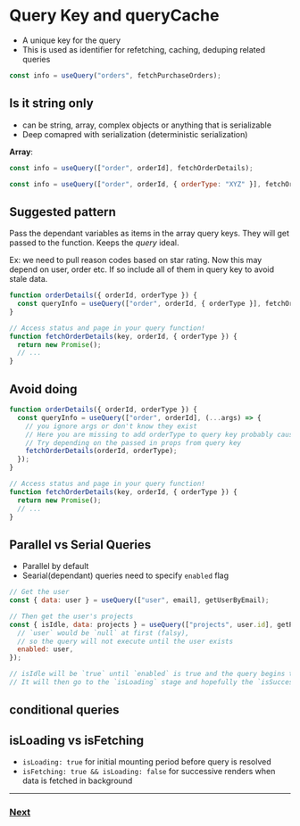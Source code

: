 # Query Key and queryCache

- A unique key for the query
- This is used as identifier for refetching, caching, deduping related queries

```jsx
const info = useQuery("orders", fetchPurchaseOrders);
```

## Is it string only

- can be string, array, complex objects or anything that is serializable
- Deep comapred with serialization (deterministic serialization)

**Array**:

```jsx
const info = useQuery(["order", orderId], fetchOrderDetails);
```

```jsx
const info = useQuery(["order", orderId, { orderType: "XYZ" }], fetchOrderDetails);
```

## Suggested pattern

Pass the dependant variables as items in the array query keys. They will get passed to the function.
Keeps the _query_ ideal.

Ex: we need to pull reason codes based on star rating. Now this may depend on user, order etc. If so include all of them in query key to avoid stale data.

```jsx
function orderDetails({ orderId, orderType }) {
  const queryInfo = useQuery(["order", orderId, { orderType }], fetchOrderDetails);
}

// Access status and page in your query function!
function fetchOrderDetails(key, orderId, { orderType }) {
  return new Promise();
  // ...
}
```

## Avoid doing

```jsx
function orderDetails({ orderId, orderType }) {
  const queryInfo = useQuery(["order", orderId], (...args) => {
    // you ignore args or don't know they exist
    // Here you are missing to add orderType to query key probably causing an issue
    // Try depending on the passed in props from query key
    fetchOrderDetails(orderId, orderType);
  });
}

// Access status and page in your query function!
function fetchOrderDetails(key, orderId, { orderType }) {
  return new Promise();
  // ...
}
```

## Parallel vs Serial Queries

- Parallel by default
- Searial(dependant) queries need to specify `enabled` flag

```jsx
// Get the user
const { data: user } = useQuery(["user", email], getUserByEmail);

// Then get the user's projects
const { isIdle, data: projects } = useQuery(["projects", user.id], getProjectsByUser, {
  // `user` would be `null` at first (falsy),
  // so the query will not execute until the user exists
  enabled: user,
});

// isIdle will be `true` until `enabled` is true and the query begins to fetch.
// It will then go to the `isLoading` stage and hopefully the `isSuccess` stage :)
```

## conditional queries

## isLoading vs isFetching

- `isLoading: true` for initial mounting period before query is resolved
- `isFetching: true && isLoading: false` for successive renders when data is fetched in background

---

### [Next](./04.md)
